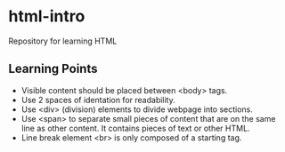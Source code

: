 # html-intro
Repository for learning HTML

## Learning Points
- Visible content should be placed between $\lt$body$\gt$ tags.
- Use 2 spaces of identation for readability.
- Use $\lt$div$\gt$ (division) elements to divide webpage into sections.
- Use $\lt$span$\gt$ to separate small pieces of content that are on the same line as other content. It contains pieces of text or other HTML.
- Line break element $\lt$br$\gt$ is only composed of a starting tag. 
